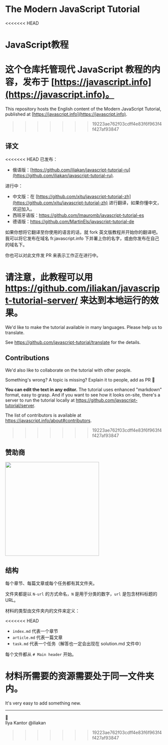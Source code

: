 # The Modern JavaScript Tutorial

<<<<<<< HEAD
# JavaScript教程

这个仓库托管现代 JavaScript 教程的内容，发布于 [https://javascript.info](https://javascript.info)。
=======
This repository hosts the English content of the Modern JavaScript Tutorial, published at [https://javascript.info](https://javascript.info).
>>>>>>> 19223ae762f03cdff4e83f6f963f4f427af93847

## 译文

<<<<<<< HEAD
已发布：
- 俄语版：[https://github.com/iliakan/javascript-tutorial-ru](https://github.com/iliakan/javascript-tutorial-ru).

进行中：
- 中文版：在 [https://github.com/xitu/javascript-tutorial-zh](https://github.com/xitu/javascript-tutorial-zh) 进行翻译，如果你懂中文，欢迎加入。
- 西班牙语版：https://github.com/lmauromb/javascript-tutorial-es
- 德语版：https://github.com/MartinEls/javascript-tutorial-de

如果你想将它翻译至你使用的语言的话，就 fork 英文版教程并开始你的翻译吧。我可以将它发布在域名 fr.javascript.info 下并署上你的名字，或由你发布在自己的域名下。

你也可以对此文件发 PR 来表示工作正在进行中。

请注意，此教程可以用 <https://github.com/iliakan/javascript-tutorial-server/> 来达到本地运行的效果。
=======
We'd like to make the tutorial available in many languages. Please help us to translate.

See <https://github.com/javascript-tutorial/translate> for the details.

## Contributions

We'd also like to collaborate on the tutorial with other people.

Something's wrong? A topic is missing? Explain it to people, add as PR 👏

**You can edit the text in any editor.** The tutorial uses enhanced "markdown" format, easy to grasp. And if you want to see how it looks on-site, there's a server to run the tutorial locally at <https://github.com/javascript-tutorial/server>.  

The list of contributors is available at <https://javascript.info/about#contributors>.
>>>>>>> 19223ae762f03cdff4e83f6f963f4f427af93847

## 赞助商

<a href="https://coding.net/?utm_source=javascript-tutorial-zh&utm_medium=banner&utm_campaign=march2019" target="_blank"><img src="https://user-images.githubusercontent.com/26959437/56273145-c56aa000-612e-11e9-9137-a1388ef18cf2.png" width="300px;" target="_blank"/></a>

## 结构

每个章节、每篇文章或每个任务都有其文件夹。

文件夹都是以 `N-url` 的方式命名，`N` 是用于分类的数字，`url` 是包含材料标题的 URL。

材料的类型由文件夹内的文件来定义：

<<<<<<< HEAD
  - `index.md` 代表一个章节
  - `article.md` 代表一篇文章
  - `task.md` 代表一个任务（解答也一定会出现在 solution.md 文件中）

每个文件都从 `# Main header` 开始。

材料所需要的资源需要处于同一文件夹内。
=======
It's very easy to add something new.

---
💓  
Ilya Kantor @iliakan
>>>>>>> 19223ae762f03cdff4e83f6f963f4f427af93847
